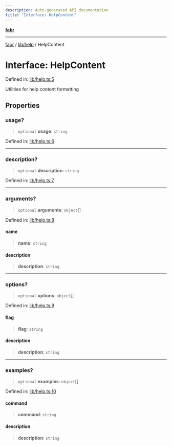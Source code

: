 ```yaml
---
description: Auto-generated API documentation
title: "Interface: HelpContent"
---
```


[**fabr**](../../../README.md)

***

[fabr](../../../README.md) / [lib/help](../README.md) / HelpContent

# Interface: HelpContent

Defined in: [lib/help.ts:5](https://github.com/yashjawale/fabr/blob/main/src/lib/help.ts#L5)

Utilities for help content formatting

## Properties

### usage?

> `optional` **usage**: `string`

Defined in: [lib/help.ts:6](https://github.com/yashjawale/fabr/blob/main/src/lib/help.ts#L6)

***

### description?

> `optional` **description**: `string`

Defined in: [lib/help.ts:7](https://github.com/yashjawale/fabr/blob/main/src/lib/help.ts#L7)

***

### arguments?

> `optional` **arguments**: `object`[]

Defined in: [lib/help.ts:8](https://github.com/yashjawale/fabr/blob/main/src/lib/help.ts#L8)

#### name

> **name**: `string`

#### description

> **description**: `string`

***

### options?

> `optional` **options**: `object`[]

Defined in: [lib/help.ts:9](https://github.com/yashjawale/fabr/blob/main/src/lib/help.ts#L9)

#### flag

> **flag**: `string`

#### description

> **description**: `string`

***

### examples?

> `optional` **examples**: `object`[]

Defined in: [lib/help.ts:10](https://github.com/yashjawale/fabr/blob/main/src/lib/help.ts#L10)

#### command

> **command**: `string`

#### description

> **description**: `string`
